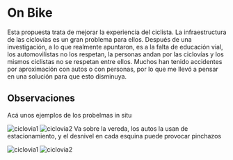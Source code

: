 # On Bike

Esta propuesta trata de mejorar la experiencia del ciclista. La infraestructura de las ciclovías es un gran problema para ellos. Después de una investigación, a lo que realmente apuntaron, es a la falta de educación vial, los automovilistas no los respetan, la personas andan por las ciclovías y los mismos ciclistas no se respetan entre ellos. Muchos han tenido accidentes por aproximación con autos o con personas, por lo que me llevó a pensar en una solución para que esto disminuya. 

## Observaciones

Acá unos ejemplos de los probelmas in situ

![ciclovia1](https://macaraos.github.io/README.md/img/ciclovia6.jpg) 
![ciclovia2](https://macaraos.github.io/README.md/img/ciclovia4.jpg) Va sobre la vereda, los autos la usan de estacionamiento, y el desnivel en cada esquina puede provocar pinchazos

![ciclovia1](https://macaraos.github.io/README.md/img/ciclovia8.jpg)
![ciclovia2](https://macaraos.github.io/README.md/img/ciclovia7.jpg)

